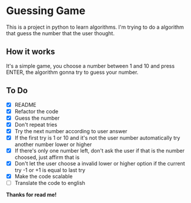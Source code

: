 # Guessing Game

This is a project in python to learn algorithms. I'm trying to do a algorithm that guess the number that the user thought.

## How it works

It's a simple game, you choose a number between 1 and 10 and press ENTER, the algorithm gonna try to guess your number.

## To Do

- [x] README
- [x] Refactor the code
- [x] Guess the number
- [x] Don't repeat tries
- [x] Try the next number according to user answer
- [x] If the first try is 1 or 10 and it's not the user number automatically try another number lower or higher 
- [x] If there's only one number left, don't ask the user if that is the number choosed, just affirm that is
- [x] Don't let the user choose a invalid lower or higher option if the current try -1 or +1 is equal to last try
- [x] Make the code scalable
- [ ] Translate the code to english

**Thanks for read me!**
